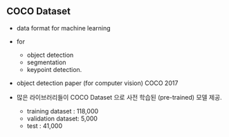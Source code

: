 ## COCO Dataset
- data format for machine learning
- for
  - object detection
  - segmentation
  - keypoint detection. 

- object detection paper (for computer vision) COCO 2017
- 많은 라이브러리들이 COCO Dataset 으로 사전 학습된 (pre-trained) 모델 제공. 

  - training dataset : 118,000
  - validation dataset: 5,000
  - test : 41,000
